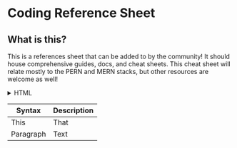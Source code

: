 # Coding Reference Sheet
## What is this?
This is a references sheet that can be added to by the community! It should house comprehensive guides, docs, and cheat sheets. This cheat sheet will relate mostly to the PERN and MERN stacks, but other resources are welcome as well!
<details>
<summary>HTML</summary>
<br>
This is HTML
</details>

| Syntax      | Description |
| ----------- | ----------- |
| This      | That       |
| Paragraph   | Text        |

